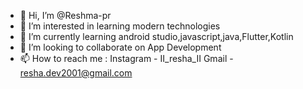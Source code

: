 - 👋 Hi, I’m @Reshma-pr
- 👀 I’m interested in learning modern technologies 
- 🌱 I’m currently learning android studio,javascript,java,Flutter,Kotlin
- 💞️ I’m looking to collaborate on App Development
- 📫 How to reach me :
Instagram - II_resha_II
Gmail - resha.dev2001@gmail.com
<!---
Reshma-pr/Reshma-pr is a ✨ special ✨ repository because its `README.md` (this file) appears on your GitHub profile.
You can click the Preview link to take a look at your changes.
--->
